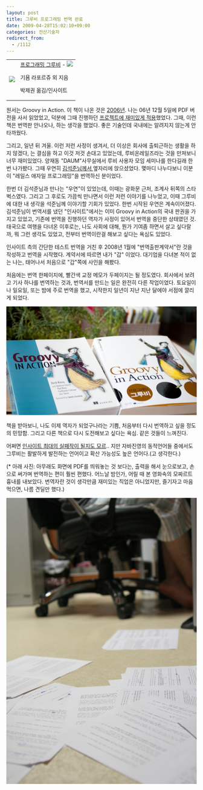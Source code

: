 ```yaml
---
layout: post
title: 그루비 프로그래밍 번역 완료
date: 2009-04-28T15:02:10+09:00
categories: 전산기술자
redirect_from:
  - /1112
---
```




<table>

<tbody><tr>

<td><a href="http://www.aladdin.co.kr/shop/wproduct.aspx?ISBN=8991268552&amp;ttbkey=ttbjinto1216001&amp;COPYPaper=1"><img src="http://image.aladdin.co.kr/coveretc/book/coversum/8991268552_1.jpg" ></a></td>

<td align="left"><a href="http://www.aladdin.co.kr/shop/wproduct.aspx?ISBN=8991268552&amp;ttbkey=ttbjinto1216001&amp;COPYPaper=1">프로그래밍 그루비</a> - <img src="http://image.aladdin.co.kr/img/common/star_s10.gif" >

기욤 라포르쥬 외 지음

박제권 옮김/인사이트</td>

</tr>

</tbody></table>

 

원서는 Groovy in Action. 이 책이 나온 것은 <a href="http://www.amazon.com/gp/blog/post/PLNK23H0WNFIVP742" target="_blank">2006년</a>. 나는 06년 12월 5일에 PDF 버전을 사서 읽었었고, 덕분에 그때 진행하던 <a href="http://jinto.pe.kr/862" target="_blank">프로젝트에 재미있게 적용</a>했었다. 그때, 이런 책은 번역판 안나오나, 하는 생각을 했었다. 좋은 기술인데 국내에는 알려지지 않는게 안타까웠다.

그리고, 일년 뒤 겨울. 이런 저런 사정이 생겨서, 더 이상은 회사에 출퇴근하는 생활을 하지 않겠다, 는 결심을 하고 이것 저것 손대고 있었는데, 루비온레일즈라는 것을 만져보니 너무 재미있었다. 양재동 "DAUM"사무실에서 루비 사용자 모임 세미나를 한다길래 한번 나가봤다. 그때 우연히 <a title="[http://thinkr.egloos.com/]로 이동합니다." href="http://thinkr.egloos.com/" target="_blank">김석준님께서 </a>옆자리에 앉으셨었다. 몇마디 나누다보니 이분이 "레일스 애자일 프로그래밍"을 번역하신 분이었다.

한번 더 김석준님과 만나는 "우연"이 있었는데, 이때는 광화문 근처, 조계사 뒤쪽의 스타벅스였다. 그리고 그 후로도 가끔씩 만나면서 이런 저런 이야기를 나누었고, 이때 그루비에 대한 내 생각을 석준님께 이야기할 기회가 있었다. 한번 시작된 우연은 계속이어졌다. 김석준님이 번역서를 냈던 "인사이트"에서는 이미 Groovy in Action의 국내 판권을 가지고 있었고, 기존에 번역을 진행하던 역자가 사정이 있어서 번역을 중단한 상태였던 것. 태국으로 여행을 다녀온 이후로는, 나도 사회에 대해, 뭔가 기여좀 하면서 살고 싶다랄까, 뭐 그런 생각도 있었고, 전부터 번역이란걸 해보고 싶다는 욕심도 있었다.

인사이트 측의 간단한 테스트 번역을 거친 후 2008년 1월에 "번역출판계약서"란 것을 작성하고 번역을 시작했다. 계약서에 따르면 내가 "갑" 이었다. 대기업을 다녀본 적이 없는 나는, 태어나서 처음으로 "갑"쪽에 사인을 해봤다.

처음에는 번역 한페이지에, 빨간색 교정 메모가 두페이지는 될 정도였다. 회사에서 보려고 기사 하나를 번역하는 것과, 번역서를 만드는 일은 완전히 다른 작업이었다. 토요일이나 일요일, 또는 밤에 주로 번역을 했고, 시작한지 일년이 지난 지난 달에야 서점에 깔리게 되었다.

![ ](/assets/media/uploads_1_cfile3.uf.1639621849F69A8337F17C.jpg)

책을 받아보니, 나도 이제 역자가 되었구나라는 기쁨, 처음부터 다시 번역하고 싶을 정도의 민망함. 그리고 다른 책으로 다시 도전해보고 싶다는 욕심. 같은 것들이 느껴진다.

어쩌면 <a title="[http://blog.insightbook.co.kr/entry/그루비Groovy-인사이트의-최대-실패작이-될-것인가]로 이동합니다." href="http://blog.insightbook.co.kr/entry/%EA%B7%B8%EB%A3%A8%EB%B9%84Groovy-%EC%9D%B8%EC%82%AC%EC%9D%B4%ED%8A%B8%EC%9D%98-%EC%B5%9C%EB%8C%80-%EC%8B%A4%ED%8C%A8%EC%9E%91%EC%9D%B4-%EB%90%A0-%EA%B2%83%EC%9D%B8%EA%B0%80" target="_blank">인사이트 최대의 실패작이 될지도 모르</a>.. 지만 자바진영의 동적언어들 중에서도 그루비는 활발하게 발전하는 언어이고 확산 가능성도 높은 언어다.(고 생각한다.)

(* 아래 사진: 아무래도 화면에 PDF를 띄워놓는 것 보다는, 출력을 해서 눈으로보고, 손으로 써가며 번역하는 편이 훨씬 편했다. 어느날 밤인가, 어릴 때 본 영화속의 모짜르트 흉내를 내보았다. 번역자란 것이 생각만큼 재미있는 직업은 아니었지만, 즐기자고 마음먹으면, 나름 견딜만 했다.)

![ ](/assets/media/uploads_1_cfile25.uf.1839621849F69A7A36D3D4.jpg)


